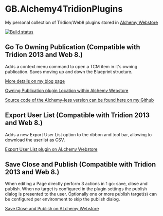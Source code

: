# GB.Alchemy4TridionPlugins
My personal collection of Tridion/Web8 plugins stored in [Alchemy Webstore](http://alchemywebstore.com)

[![Build status](https://ci.appveyor.com/api/projects/status/tkqs6mfsfljkmlr9?svg=true)](https://ci.appveyor.com/project/GuusBeltman/gb-alchemy4tridionplugins)

## Go To Owning Publication (Compatible with Tridion 2013 and Web 8.)
Adds a context menu command to open a TCM item in it's owning publication. Saves moving up and down the Blueprint structure.

[More details on my blog page](http://blog.guusbeltman.nl/post/2015/07/31/Tridion-Gui-Extension-Go-To-Owning-Publication)

[Owning Publication plugin Location within Alchemy Webstore](http://alchemywebstore.com/plugins/55d32cf5e4de020da4123e64)

[Source code of the Alchemy-less version can be found here on my Github](https://github.com/Guzzter/GoToOwningPublication)

## Export User List (Compatible with Tridion 2013 and Web 8.)
Adds a new Export User List option to the ribbon and tool bar, allowing to download the userlist as CSV.

[Export User List plugin on ALchemy Webstore](http://www.alchemywebstore.com/plugins/Export-User-List)

## Save Close and Publish (Compatible with Tridion 2013 and Web 8.)
When editing a Page directly perform 3 actions in 1 go: save, close and publish. 
When no target is configured in the plugin settings the publish dialog is presented to the user. Optionally one or more publish target(s) can be configured per environment to skip the publish dialog.

[Save Close and Publish on ALchemy Webstore](http://www.alchemywebstore.com/plugins/Save-Close-Publish-Page)

